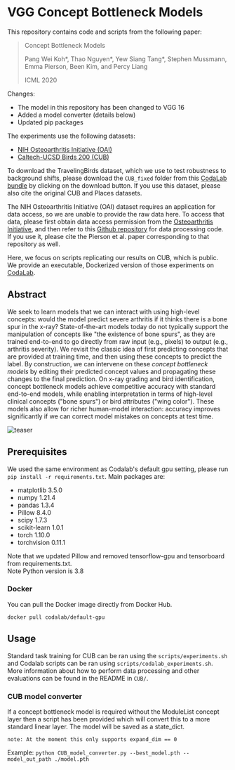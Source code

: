 # VGG Concept Bottleneck Models

This repository contains code and scripts from the following paper:

> Concept Bottleneck Models
>
> Pang Wei Koh\*, Thao Nguyen\*, Yew Siang Tang\*, Stephen Mussmann, Emma Pierson, Been Kim, and Percy Liang
>
> ICML 2020

Changes:
* The model in this repository has been changed to VGG 16
* Added a model converter (details below)
* Updated pip packages

The experiments use the following datasets:
- [NIH Osteoarthritis Initiative (OAI)](https://nda.nih.gov/oai/)
- [Caltech-UCSD Birds 200 (CUB)](http://www.vision.caltech.edu/visipedia/CUB-200.html)

To download the TravelingBirds dataset, which we use to test robustness to background shifts, please download the `CUB_fixed` folder from this [CodaLab bundle](https://worksheets.codalab.org/bundles/0x518829de2aa440c79cd9d75ef6669f27) by clicking on the download button. If you use this dataset, please also cite the original CUB and Places datasets.

The NIH Osteoarthritis Initiative (OAI) dataset requires an application for data access, so we are unable to provide the raw data here. To access that data, please first obtain data access permission from the [Osteoarthritis Initiative](https://nda.nih.gov/oai/), and then refer to this [Github repository](https://github.com/epierson9/pain-disparities) for data processing code. If you use it, please cite the Pierson et al. paper corresponding to that repository as well.

Here, we focus on scripts replicating our results on CUB, which is public. We provide an executable, Dockerized version of those experiments on [CodaLab](https://worksheets.codalab.org/worksheets/0x362911581fcd4e048ddfd84f47203fd2).

## Abstract

We seek to learn models that we can interact with using high-level concepts:
would the model predict severe arthritis if it thinks there is a bone spur in the x-ray?
State-of-the-art models today do not typically support the manipulation of concepts like "the existence of bone spurs",
as they are trained end-to-end to go directly from raw input (e.g., pixels) to output (e.g., arthritis severity).
We revisit the classic idea of first predicting concepts that are provided at training time,
and then using these concepts to predict the label.
By construction, we can intervene on these _concept bottleneck models_
by editing their predicted concept values and propagating these changes to the final prediction.
On x-ray grading and bird identification, concept bottleneck models achieve competitive accuracy with standard end-to-end models,
while enabling interpretation in terms of high-level clinical concepts ("bone spurs") or bird attributes ("wing color").
These models also allow for richer human-model interaction: accuracy improves significantly if we can correct model mistakes on concepts at test time.

![teaser](https://github.com/yewsiang/ConceptBottleneck/blob/master/figures/tti_qual_examples.png)

## Prerequisites
We used the same environment as Codalab's default gpu setting, please run `pip install -r requirements.txt`. Main packages are:
- matplotlib 3.5.0
- numpy 1.21.4
- pandas 1.3.4
- Pillow 8.4.0
- scipy 1.7.3
- scikit-learn 1.0.1
- torch 1.10.0
- torchvision 0.11.1



Note that we updated Pillow and removed tensorflow-gpu and tensorboard from requirements.txt.  
Note Python version is 3.8

### Docker
You can pull the Docker image directly from Docker Hub.
```
docker pull codalab/default-gpu
```

## Usage
Standard task training for CUB can be ran using the `scripts/experiments.sh` and Codalab scripts can be ran using `scripts/codalab_experiments.sh`. More information about how to perform data processing and other evaluations can be found in the README in `CUB/`.

### CUB model converter

If a concept bottleneck model is required without the ModuleList concept layer then a script has been provided which will convert this to a more standard linear layer. The model will be saved as a state_dict.

`note: At the moment this only supports expand_dim == 0`

Example: `python CUB_model_converter.py --best_model.pth --model_out_path ./model.pth`
